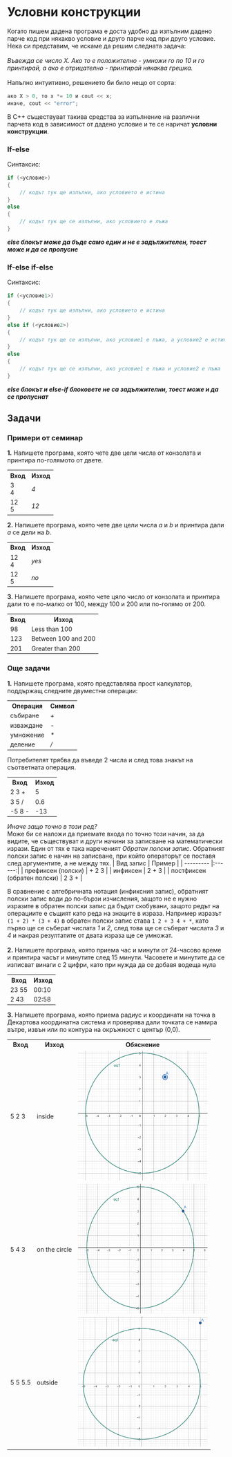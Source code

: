 # Условни конструкции
Когато пишем дадена програма е доста удобно да изпълним дадено парче код при някакво условие и друго парче код при друго условие. 
Нека си представим, че искаме да решим следната задача: </br></br>
*Въвежда се число X. Ако то е положително - умножи го по 10 и го принтирай, а ако е отрицателно - принтирай някаква грешка.* </br> </br>
Напълно интуитивно, решението би било нещо от сорта: </br>
```c++
ако X > 0, то x *= 10 и cout << x;
иначе, cout << "error";
``` 

В С++ съществуват такива средства за изпълнение на различни парчета код в зависимост от дадено условие и те се наричат **условни конструкции**. 
### If-else
Синтаксис: 
```c++
if (<условие>)
{
    // кодът тук ще изпълни, ако условието е истина
}
else
{
    // кодът тук ще се изпълни, ако условието е лъжа
}
```
***else блокът може да бъде само един и не е задължителен, тоест може и да се пропусне***
### If-else if-else
Синтаксис: 
```c++
if (<условие1>)
{
    // кодът тук ще изпълни, ако условието е истина
}
else if (<условие2>)
{
    // кодът тук ще се изпълни, ако условие1 е лъжа, а условие2 е истина
}
else
{
    // кодът тук ще се изпълни, ако условие1 е лъжа и условие2 е лъжа
}
```
***else блокът и else-if блоковете не са задължителни, тоест може и да се пропуснат***

## Задачи
### Примери от семинар
**1.** Напишете програма, която чете две цели числа от конзолата и принтира по-голямото от двете.</br>
<table>
   <tr><th><strong>Вход</strong></th><th><strong>Изход</strong></th></tr>
   <tr><td>3 </br> 4</td><td><i>4</i></td></tr>
   <tr><td>12 </br> 5</td><td><i>12</i></td></tr>
</table>

**2.** Напишете програма, която чете две цели числа $a$ и $b$ и принтира дали $a$ се дели на $b$.</br>
<table>
   <tr><th><strong>Вход</strong></th><th><strong>Изход</strong></th></tr>
   <tr><td>12 </br> 4</td><td><i>yes</i></td></tr>
   <tr><td>12 </br> 5</td><td><i>no</i></td></tr>
</table>

**3.** Напишете програма, която чете цяло число от конзолата и принтира дали то е по-малко от 100, между 100 и 200 или по-голямо от 200.</br>
<table>
   <tr><th><strong>Вход</strong></th><th><strong>Изход</strong></th></tr>
   <tr><td>98 </br></td> <td>Less than 100</td></tr>
   <tr><td>123 </br></td> <td>Between 100 and 200</td></tr>
   <tr><td>201 </br></td> <td>Greater than 200</td></tr>
</table>

### Още задачи
**1.** Напишете програма, която представлява прост калкулатор, поддържащ следните двуместни операции:
<table>
   <tr><th><strong>Операция</strong></th><th><strong>Символ</strong></th></tr>
   <tr><td>събиране </br></td> <td><i>+</i></td></tr>
   <tr><td>изваждане </br></td> <td><i>-</i></td></tr>
   <tr><td>умножение </br></td> <td><i>*</i></td></tr>
   <tr><td>деление </br></td> <td><i>/</i></td></tr>
</table>

Потребителят трябва да въведе 2 числа и след това знакът на съответната операция. </br>
<table>
   <tr><th><strong>Вход</strong></th><th><strong>Изход</strong></th></tr>
   <tr><td>2 3  +</td> <td>5</td></tr>
   <tr><td>3  5  /</td> <td>0.6</td></tr>
    <tr><td>-5  8  -</td> <td>-13</td></tr>
</table>

*Иначе защо точно в този ред?*
</br>
Може би се наложи да приемате входа по точно този начин, за да видите, че съществуват и други начини за записване на математически изрази. Един от тях е така нареченият *Обратен полски запис*.
Обратният полски запис е начин на записване, при който операторът се поставя след аргументите, а не между тях.
| Вид запис  | Пример |
| ---------  |:------:|
| префиксен (полски)   | + 2 3      |
| инфиксен  | 2 + 3      |
| постфиксен (обратен полски)  | 2 3 +      |

В сравнение с алгебричната нотация (инфиксния запис), обратният полски запис води до по-бързи изчисления, защото не е нужно изразите в обратен полски запис да бъдат скобувани, защото редът на операциите е същият като реда на знаците в израза. Например изразът ```(1 + 2) * (3 + 4)``` в обратен полски запис става ```1 2 + 3 4 + *```,
като първо ще се съберат числата *1* и *2*, след това ще се съберат числата *3* и *4* и накрая резултатите от двата израза ще се умножат.
</br></br>
**2.** Напишете програма, която приема час и минути от 24-часово време и принтира часът и минутите след 15 минути. Часовете и минутите да се изписват винаги с 2 цифри, като при нужда да се добавя водеща нула</br>
<table>
   <tr><th><strong>Вход</strong></th><th><strong>Изход</strong></th></tr>
   <tr><td>23 55</td> <td>00:10</td></tr>
   <tr><td>2 43</td> <td>02:58</td></tr>
</table>

**3.** Напишете програма, която приема радиус и координати на точка в Декартова координатна система и проверява дали точката се намира вътре, извън или по контура на окръжност с център (0,0).</br>
<table>
   <tr><th><strong>Вход</strong></th><th><strong>Изход</strong></th><th><strong>Обяснение</strong></th></tr>
   <tr><td>5 2 3</td> <td>inside</td><td><img width="300" height="300" src="images/1.png"/></td></tr>
   <tr><td>5 4 3</td> <td>on the circle</td><td><img width="300" height="300" src="images/2.png"/></td></tr>
    <tr><td>5 5 5.5</td> <td>outside</td><td><img width="300" height="300" src="images/3.png"/></td></tr>
</table>
